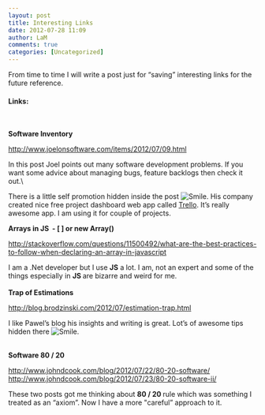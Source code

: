 ```yaml
---
layout: post
title: Interesting Links
date: 2012-07-28 11:09
author: LaM
comments: true
categories: [Uncategorized]
---
```

<p>From time to time I will write a post just for “saving” interesting links for the future reference. <h4>Links:</h4> <p>&nbsp;</p> <p><strong>Software Inventory </strong></p> <p><a href="http://www.joelonsoftware.com/items/2012/07/09.html">http://www.joelonsoftware.com/items/2012/07/09.html</a></p> <p>In this post Joel points out many software development problems. If you want some advice about managing bugs, feature backlogs then check it out.\</p> <p>There is a little self promotion hidden inside the post <img style="border-bottom-style: none; border-left-style: none; border-top-style: none; border-right-style: none" class="wlEmoticon wlEmoticon-smile" alt="Smile" src="http://www.mfranc.com/wp-content/uploads/2012/07/wlEmoticon-smile.png">. His company created nice free project dashboard web app called <a href="https://trello.com/">Trello</a>. It’s really awesome app. I am using it for couple of projects. <br></p> <p><strong>Arrays in JS&nbsp; - [ ] or new Array()</strong></p> <p><a href="http://stackoverflow.com/questions/11500492/what-are-the-best-practices-to-follow-when-declaring-an-array-in-javascript">http://stackoverflow.com/questions/11500492/what-are-the-best-practices-to-follow-when-declaring-an-array-in-javascript</a></p> <p>I am a .Net developer but I use <strong>JS</strong> a lot. I am, not an expert and some of the things especially in <strong>JS </strong>are bizarre and weird for me. <br><br><strong>Trap of Estimations</strong></p><strong></strong> <p><a href="http://blog.brodzinski.com/2012/07/estimation-trap.html">http://blog.brodzinski.com/2012/07/estimation-trap.html</a></p> <p>I like Pawel’s blog his insights and writing is great. Lot’s of awesome tips hidden there <img style="border-bottom-style: none; border-left-style: none; border-top-style: none; border-right-style: none" class="wlEmoticon wlEmoticon-smile" alt="Smile" src="http://www.mfranc.com/wp-content/uploads/2012/07/wlEmoticon-smile.png">.</p> <p><br><strong>Software 80 / 20</strong></p><a href="https://owa.jetshop.se/exchweb/bin/redir.asp?URL=http://www.johndcook.com/blog/2012/07/22/80-20-software/">http://www.johndcook.com/blog/2012/07/22/80-20-software/</a><br><a href="https://owa.jetshop.se/exchweb/bin/redir.asp?URL=http://www.johndcook.com/blog/2012/07/23/80-20-software-ii/">http://www.johndcook.com/blog/2012/07/23/80-20-software-ii/</a> <p>These two posts got me thinking about <strong>80 / 20 </strong>rule which was something I treated as an “axiom”. Now I have a more "careful” approach to it.</p>
